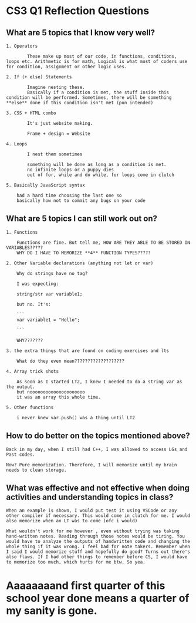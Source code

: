 # CS3 Q1 Reflection Questions

## What are 5 topics that I know very well?

    1. Operators

            These make up most of our code, in functions, conditions, loops etc. Arithmetic is for math, Logical is what most of coders use for condition, assignment or other logic uses.

    2. If (+ else) Statements

            Imagine nesting these.
            Basically if a condition is met, the stuff inside this condition will be performed. Sometimes, there will be something **else** done if this condition isn't met (pun intended)

    3. CSS + HTML combo

            It's just website making.

            Frame + design = Website

    4. Loops

            I nest them sometimes

            something will be done as long as a condition is met.
            no infinite loops or a puppy dies
            out of for, while and do while, for loops come in clutch

    5. Basically JavaScript syntax

        had a hard time choosing the last one so
        basically how not to commit any bugs on your code

## What are 5 topics I can still work out on?

    1. Functions

        Functions are fine. But tell me, HOW ARE THEY ABLE TO BE STORED IN VARIABLES?????
        WHY DO I HAVE TO MEMORIZE **4** FUNCTION TYPES?????

    2. Other Variable declarations (anything not let or var)

        Why do strings have no tag?

        I was expecting: 
        
        string/str var variable1;

        but no. It's:

        ```
        var variable1 = "Hello";

        ```

        WHY???????

    3. the extra things that are found on coding exercises and lts

        What do they even mean???????????????????

    4. Array trick shots

        As soon as I started LT2, I knew I needed to do a string var as the output.
        but nooooooooooooooooooooo
        it was an array this whole time.

    5. Other functions

        i never knew var.push() was a thing until LT2

## How to do better on the topics mentioned above?

    Back in my day, when I still had C++, I was allowed to access LGs and Past codes. 

    Now? Pure memorization. Therefore, I will memorize until my brain needs to clean storage.

## What was effective and not effective when doing activities and understanding topics in class?

    When an example is shown, I would put test it using VSCode or any other compiler if necessary. This would come in clutch for me. I would also memorize when an LT was to come (ofc i would)

    What wouldn't work for me however , even without trying was taking hand-written notes. Reading through those notes would be tiring. You would have to analyze the outputs of handwritten code and changing the whole thing if it was wrong. I feel bad for note takers. Remember when I said I would memorize stuff and hopefully do good? Turns out there's also flaws. If I had other things to remember before CS, I would have to memorize too much, which hurts for me btw. So yea.

# Aaaaaaaand first quarter of this school year done means a quarter of my sanity is gone.